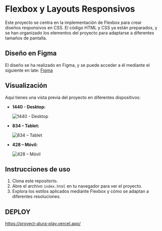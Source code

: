 # Flexbox y Layouts Responsivos

Este proyecto se centra en la implementación de Flexbox para crear diseños responsivos en CSS. El código HTML y CSS ya están preparados, y se han organizado los elementos del proyecto para adaptarse a diferentes tamaños de pantalla.

## Diseño en Figma

El diseño se ha realizado en Figma, y se puede acceder a él mediante el siguiente en
late: [Figma](https://www.figma.com/design/g5AmAhCI9dJCXl04pJxL5w/Alura-Play?node-id=0-1&t=hj78CGJjwMaVw8sw-0)

## Visualización

Aquí tienes una vista previa del proyecto en diferentes dispositivos:

- **1440 - Desktop:**
 
  ![1440 - Desktop](https://github.com/user-attachments/assets/e5c07dac-8b96-49c6-9eb1-5f95d878f1e5)

- **834 – Tablet:**
  
  ![834 – Tablet](https://github.com/user-attachments/assets/f894eaaf-bcdc-44d2-b26a-4246325de55c)

- **428 – Móvil:**
 
  ![428 – Móvil](https://github.com/user-attachments/assets/5bb966f5-442f-44e5-9739-7a563fd135f8)

## Instrucciones de uso

1. Clona este repositorio.
2. Abre el archivo `index.html` en tu navegador para ver el proyecto.
3. Explora los estilos aplicados mediante Flexbox y cómo se adaptan a diferentes resoluciones.

## DEPLOY

https://proyect-alura-play.vercel.app/
